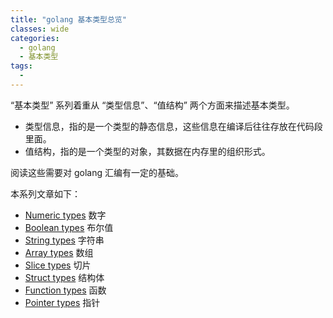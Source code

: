 ```yaml
---
title: "golang 基本类型总览"
classes: wide
categories:
  - golang
  - 基本类型
tags:
  - 
---
```


“基本类型” 系列着重从 “类型信息”、“值结构” 两个方面来描述基本类型。

- 类型信息，指的是一个类型的静态信息，这些信息在编译后往往存放在代码段里面。
- 值结构，指的是一个类型的对象，其数据在内存里的组织形式。

阅读这些需要对 golang 汇编有一定的基础。

本系列文章如下：

- [Numeric types](/golang/基本类型/golang-基本类型之-Numeric-types/) 数字
- [Boolean types](/golang/基本类型/golang-基本类型之-Boolean-types/) 布尔值
- [String types](/golang/基本类型/golang-基本类型之-String-types/) 字符串
- [Array types](/golang/基本类型/golang-基本类型之-Array-types/) 数组
- [Slice types](/golang/基本类型/golang-基本类型之-Slice-types/) 切片
- [Struct types](/golang/基本类型/golang-基本类型之-Struct-types/) 结构体
- [Function types](/golang/基本类型/golang-基本类型之-Function-types/) 函数
- [Pointer types](/golang/基本类型/golang-基本类型之-Pointer-types/) 指针

